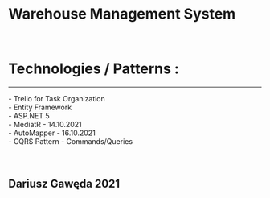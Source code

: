 # Warehouse Management System
<br />
<h1> Technologies / Patterns :</h1>
  <hr />
  - Trello for Task Organization <br />
  - Entity Framework <br />
  - ASP.NET 5 <br/>
  - MediatR - 14.10.2021 <br/>
  - AutoMapper - 16.10.2021 <br/>
  - CQRS Pattern - Commands/Queries <br/>
 <br/><br/>
<h2> Dariusz Gawęda 2021
